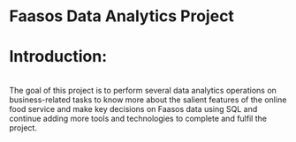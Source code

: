 # Faasos Data Analytics Project

<html>
  <h1>Introduction:</h1>
  <br>
  <p style="margin-top: 0px; text-size: 50px;">The goal of this project is to perform several data analytics operations on business-related tasks to know more about the salient features of the online food service and make key decisions on Faasos data using SQL and continue adding more tools and technologies to complete and fulfil the project.</p>
</html>
